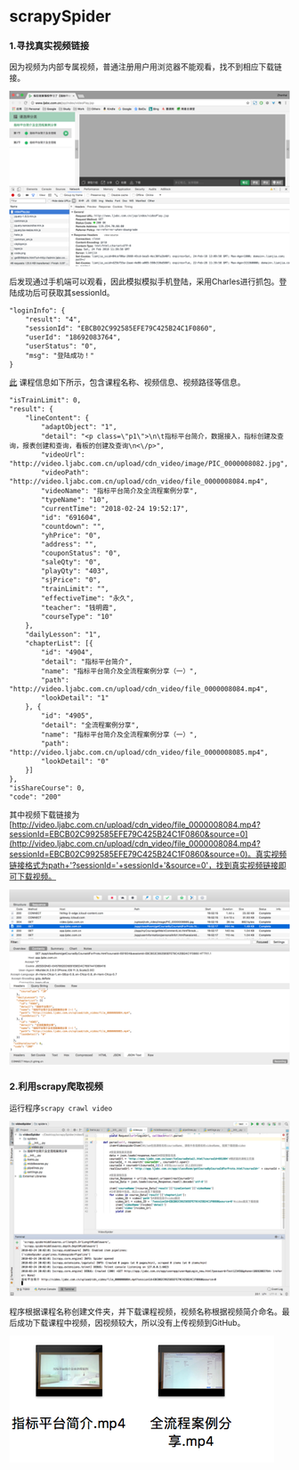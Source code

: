 # scrapySpider

### 1.寻找真实视频链接

因为视频为内部专属视频，普通注册用户用浏览器不能观看，找不到相应下载链接。

![photo1](https://github.com/XiaoYiii/scrapySpider/blob/master/photos/photo1.png)

后发现通过手机端可以观看，因此模拟模拟手机登陆，采用Charles进行抓包。登陆成功后可获取其sessionId。

	"loginInfo": {
		"result": "4",
		"sessionId": "EBCB02C992585EFE79C425B24C1F0860",
		"userId": "18692083764",
		"userStatus": "0",
		"msg": "登陆成功！"
	}
[此](http://www.ljabc.com.cn/user/toCourseDetail.html?courseId=691604) 课程信息如下所示，包含课程名称、视频信息、视频路径等信息。

	"isTrainLimit": 0,
	"result": {
		"lineContent": {
			"adaptObject": "1",
			"detail": "<p class=\"p1\">\n\t指标平台简介，数据接入，指标创建及查询，报表创建和查询，看板的创建及查询\n<\/p>",
			"videoUrl": "http://video.ljabc.com.cn/upload/cdn_video/image/PIC_0000008082.jpg",
			"videoPath": "http://video.ljabc.com.cn/upload/cdn_video/file_0000008084.mp4",
			"videoName": "指标平台简介及全流程案例分享",
			"typeName": "10",
			"currentTime": "2018-02-24 19:52:17",
			"id": "691604",
			"countdown": "",
			"yhPrice": "0",
			"address": "",
			"couponStatus": "0",
			"saleQty": "0",
			"playQty": "403",
			"sjPrice": "0",
			"trainLimit": "",
			"effectiveTime": "永久",
			"teacher": "钱明霞",
			"courseType": "10"
		},
		"dailyLesson": "1",
		"chapterList": [{
			"id": "4904",
			"detail": "指标平台简介",
			"name": "指标平台简介及全流程案例分享（一）",
			"path": "http://video.ljabc.com.cn/upload/cdn_video/file_0000008084.mp4",
			"lookDetail": "1"
		}, {
			"id": "4905",
			"detail": "全流程案例分享",
			"name": "指标平台简介及全流程案例分享（一）",
			"path": "http://video.ljabc.com.cn/upload/cdn_video/file_0000008085.mp4",
			"lookDetail": "0"
		}]
	},
	"isShareCourse": 0,
	"code": "200"
其中视频下载链接为[http://video.ljabc.com.cn/upload/cdn_video/file_0000008084.mp4?sessionId=EBCB02C992585EFE79C425B24C1F0860&source=0](http://video.ljabc.com.cn/upload/cdn_video/file_0000008084.mp4?sessionId=EBCB02C992585EFE79C425B24C1F0860&source=0)。真实视频链接格式为path+'?sessionId='+sessionId+'&source=0'，找到真实视频链接即可下载视频。

![photo2](https://github.com/XiaoYiii/scrapySpider/blob/master/photos/photo2.png)

### 2.利用scrapy爬取视频

运行程序`scrapy crawl video`

![photo3](https://github.com/XiaoYiii/scrapySpider/blob/master/photos/photo3.png)

程序根据课程名称创建文件夹，并下载课程视频，视频名称根据视频简介命名。最后成功下载课程中视频，因视频较大，所以没有上传视频到GitHub。

![photo4](https://github.com/XiaoYiii/scrapySpider/blob/master/photos/photo4.png)